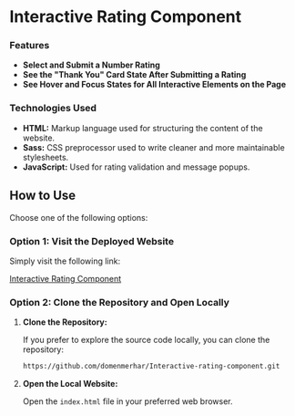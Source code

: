 # Interactive Rating Component

### Features
- **Select and Submit a Number Rating**
- **See the "Thank You" Card State After Submitting a Rating**
- **See Hover and Focus States for All Interactive Elements on the Page**

### Technologies Used
- **HTML:** Markup language used for structuring the content of the website.
- **Sass:** CSS preprocessor used to write cleaner and more maintainable stylesheets.
- **JavaScript:** Used for rating validation and message popups.

## How to Use

Choose one of the following options:

### Option 1: Visit the Deployed Website

Simply visit the following link:

[Interactive Rating Component](https://domenmerhar.github.io/Interactive-rating-component/)

### Option 2: Clone the Repository and Open Locally

1. **Clone the Repository:**

    If you prefer to explore the source code locally, you can clone the repository:

    ```bash
    https://github.com/domenmerhar/Interactive-rating-component.git
    ```

2. **Open the Local Website:**

   Open the `index.html` file in your preferred web browser.

